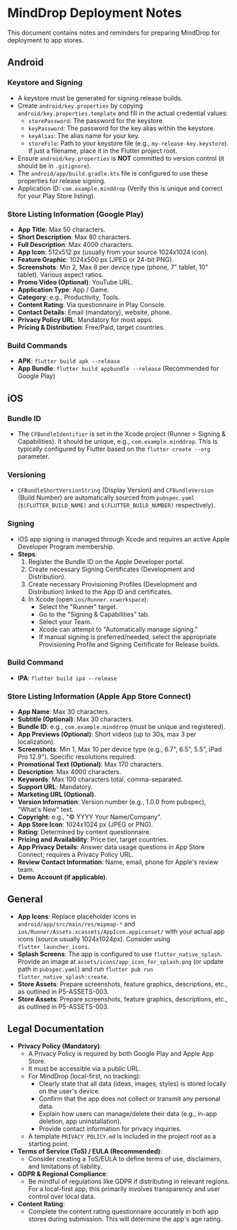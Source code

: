 # MindDrop Deployment Notes

This document contains notes and reminders for preparing MindDrop for deployment to app stores.

## Android

### Keystore and Signing
- A keystore must be generated for signing release builds.
- Create `android/key.properties` by copying `android/key.properties.template` and fill in the actual credential values:
  - `storePassword`: The password for the keystore.
  - `keyPassword`: The password for the key alias within the keystore.
  - `keyAlias`: The alias name for your key.
  - `storeFile`: Path to your keystore file (e.g., `my-release-key.keystore`). If just a filename, place it in the Flutter project root.
- Ensure `android/key.properties` is **NOT** committed to version control (it should be in `.gitignore`).
- The `android/app/build.gradle.kts` file is configured to use these properties for release signing.
- Application ID: `com.example.minddrop` (Verify this is unique and correct for your Play Store listing).

### Store Listing Information (Google Play)
- **App Title**: Max 50 characters.
- **Short Description**: Max 80 characters.
- **Full Description**: Max 4000 characters.
- **App Icon**: 512x512 px (usually from your source 1024x1024 icon).
- **Feature Graphic**: 1024x500 px (JPEG or 24-bit PNG).
- **Screenshots**: Min 2, Max 8 per device type (phone, 7" tablet, 10" tablet). Various aspect ratios.
- **Promo Video (Optional)**: YouTube URL.
- **Application Type**: App / Game.
- **Category**: e.g., Productivity, Tools.
- **Content Rating**: Via questionnaire in Play Console.
- **Contact Details**: Email (mandatory), website, phone.
- **Privacy Policy URL**: Mandatory for most apps.
- **Pricing & Distribution**: Free/Paid, target countries.

### Build Commands
- **APK**: `flutter build apk --release`
- **App Bundle**: `flutter build appbundle --release` (Recommended for Google Play)

## iOS

### Bundle ID
- The `CFBundleIdentifier` is set in the Xcode project (Runner > Signing & Capabilities). It should be unique, e.g., `com.example.minddrop`. This is typically configured by Flutter based on the `flutter create --org` parameter.

### Versioning
- `CFBundleShortVersionString` (Display Version) and `CFBundleVersion` (Build Number) are automatically sourced from `pubspec.yaml` (`$(FLUTTER_BUILD_NAME)` and `$(FLUTTER_BUILD_NUMBER)` respectively).

### Signing
- iOS app signing is managed through Xcode and requires an active Apple Developer Program membership.
- **Steps**:
  1.  Register the Bundle ID on the Apple Developer portal.
  2.  Create necessary Signing Certificates (Development and Distribution).
  3.  Create necessary Provisioning Profiles (Development and Distribution) linked to the App ID and certificates.
  4.  In Xcode (open `ios/Runner.xcworkspace`):
      - Select the "Runner" target.
      - Go to the "Signing & Capabilities" tab.
      - Select your Team.
      - Xcode can attempt to "Automatically manage signing."
      - If manual signing is preferred/needed, select the appropriate Provisioning Profile and Signing Certificate for Release builds.

### Build Command
- **IPA**: `flutter build ipa --release`

### Store Listing Information (Apple App Store Connect)
- **App Name**: Max 30 characters.
- **Subtitle (Optional)**: Max 30 characters.
- **Bundle ID**: e.g., `com.example.minddrop` (must be unique and registered).
- **App Previews (Optional)**: Short videos (up to 30s, max 3 per localization).
- **Screenshots**: Min 1, Max 10 per device type (e.g., 6.7", 6.5", 5.5", iPad Pro 12.9"). Specific resolutions required.
- **Promotional Text (Optional)**: Max 170 characters.
- **Description**: Max 4000 characters.
- **Keywords**: Max 100 characters total, comma-separated.
- **Support URL**: Mandatory.
- **Marketing URL (Optional)**.
- **Version Information**: Version number (e.g., 1.0.0 from pubspec), "What's New" text.
- **Copyright**: e.g., "© YYYY Your Name/Company".
- **App Store Icon**: 1024x1024 px (JPEG or PNG).
- **Rating**: Determined by content questionnaire.
- **Pricing and Availability**: Price tier, target countries.
- **App Privacy Details**: Answer data usage questions in App Store Connect; requires a Privacy Policy URL.
- **Review Contact Information**: Name, email, phone for Apple's review team.
- **Demo Account (if applicable)**.

## General
- **App Icons**: Replace placeholder icons in `android/app/src/main/res/mipmap-*` and `ios/Runner/Assets.xcassets/AppIcon.appiconset/` with your actual app icons (source usually 1024x1024px). Consider using `flutter_launcher_icons`.
- **Splash Screens**: The app is configured to use `flutter_native_splash`. Provide an image at `assets/icons/app_icon_for_splash.png` (or update path in `pubspec.yaml`) and run `flutter pub run flutter_native_splash:create`.
- **Store Assets**: Prepare screenshots, feature graphics, descriptions, etc., as outlined in P5-ASSETS-003.
- **Store Assets**: Prepare screenshots, feature graphics, descriptions, etc., as outlined in P5-ASSETS-003.

## Legal Documentation
- **Privacy Policy (Mandatory)**:
  - A Privacy Policy is required by both Google Play and Apple App Store.
  - It must be accessible via a public URL.
  - For MindDrop (local-first, no tracking):
    - Clearly state that all data (ideas, images, styles) is stored locally on the user's device.
    - Confirm that the app does not collect or transmit any personal data.
    - Explain how users can manage/delete their data (e.g., in-app deletion, app uninstallation).
    - Provide contact information for privacy inquiries.
  - A template `PRIVACY_POLICY.md` is included in the project root as a starting point.
- **Terms of Service (ToS) / EULA (Recommended)**:
  - Consider creating a ToS/EULA to define terms of use, disclaimers, and limitations of liability.
- **GDPR & Regional Compliance**:
  - Be mindful of regulations like GDPR if distributing in relevant regions. For a local-first app, this primarily involves transparency and user control over local data.
- **Content Rating**:
  - Complete the content rating questionnaire accurately in both app stores during submission. This will determine the app's age rating.
